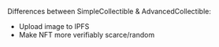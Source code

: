Differences between SimpleCollectible & AdvancedCollectible:
- Upload image to IPFS
- Make NFT more verifiably scarce/random